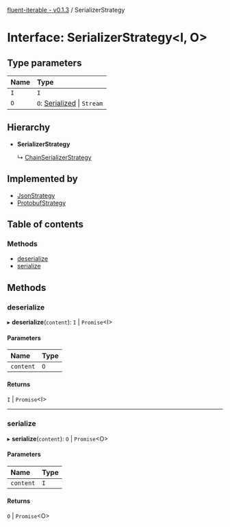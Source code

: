 [fluent-iterable - v0.1.3](../README.md) / SerializerStrategy

# Interface: SerializerStrategy<I, O\>

## Type parameters

| Name | Type |
| :------ | :------ |
| `I` | `I` |
| `O` | `O`: [Serialized](../README.md#serialized) \| `Stream` |

## Hierarchy

- **SerializerStrategy**

  ↳ [ChainSerializerStrategy](chainserializerstrategy.md)

## Implemented by

- [JsonStrategy](../classes/jsonstrategy.md)
- [ProtobufStrategy](../classes/protobufstrategy.md)

## Table of contents

### Methods

- [deserialize](serializerstrategy.md#deserialize)
- [serialize](serializerstrategy.md#serialize)

## Methods

### deserialize

▸ **deserialize**(`content`): `I` \| `Promise`<I\>

#### Parameters

| Name | Type |
| :------ | :------ |
| `content` | `O` |

#### Returns

`I` \| `Promise`<I\>

___

### serialize

▸ **serialize**(`content`): `O` \| `Promise`<O\>

#### Parameters

| Name | Type |
| :------ | :------ |
| `content` | `I` |

#### Returns

`O` \| `Promise`<O\>
